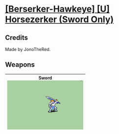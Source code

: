 # [\[Berserker-Hawkeye\] \[U\] Horsezerker \(Sword Only\)](./)
## Credits

Made by JonoTheRed.

## Weapons

| <b>Sword</b><br/><img alt="Sword animation" src="./1.%20Sword/Sword.gif"/> |
| :---: |
